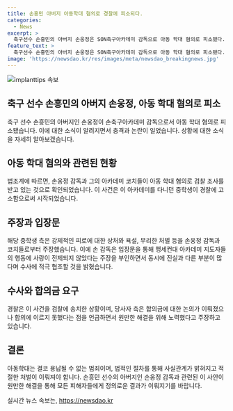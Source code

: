 ```yaml
---
title: 손흥민 아버지 아동학대 혐의로 경찰에 피소되다.
categories:
  - News
excerpt: >
  축구선수 손흥민의 아버지 손웅정은 SON축구아카데미 감독으로 아동 학대 혐의로 피소됐다. C군은 A 코치로부터 부상을 입은 후 B 코치로부터 욕설과 폭력을 당했다 주장했고, 합의금 요구 등 2차 가해로 판단 중이다. 손 감독은 사실관계를 왜곡하지 않고 수사에 적극 협조할 것이며, 아동들에 대한 사랑이 전제된 행동이 없었다고 주장했다. 이에 대한 수사가 아직 진행 중이다.
feature_text: >
  축구선수 손흥민의 아버지 손웅정은 SON축구아카데미 감독으로 아동 학대 혐의로 피소됐다. C군은 A 코치로부터 부상을 입은 후 B 코치로부터 욕설과 폭력을 당했다 주장했고, 합의금 요구 등 2차 가해로 판단 중이다. 손 감독은 사실관계를 왜곡하지 않고 수사에 적극 협조할 것이며, 아동들에 대한 사랑이 전제된 행동이 없었다고 주장했다. 이에 대한 수사가 아직 진행 중이다.
image: 'https://newsdao.kr/res/images/meta/newsdao_breakingnews.jpg'
---
```


<p><img src="https://newsdao.kr/res/images/meta/newsdao_breakingnews.jpg" alt="implanttips 속보" /></p>

<h2 data-ke-size="size26">축구 선수 손흥민의 아버지 손웅정, 아동 학대 혐의로 피소</h2>

<p data-ke-size="size16">축구 선수 손흥민의 아버지인 손웅정이 손축구아카데미 감독으로서 아동 학대 혐의로 피소됐습니다. 이에 대한 소식이 알려지면서 충격과 논란이 일었습니다. 상황에 대한 소식을 자세히 알아보겠습니다.</p>

<h2 data-ke-size="size26">아동 학대 혐의와 관련된 현황</h2>

<p data-ke-size="size16">법조계에 따르면, 손웅정 감독과 그의 아카데미 코치들이 아동 학대 혐의로 검찰 조사를 받고 있는 것으로 확인되었습니다. 이 사건은 이 아카데미를 다니던 중학생이 경찰에 고소함으로써 시작되었습니다.</p>

<h2 data-ke-size="size26">주장과 입장문</h2>

<p data-ke-size="size16">해당 중학생 측은 강제적인 피로에 대한 상처와 욕설, 무리한 처벌 등을 손웅정 감독과 코치들로부터 주장했습니다. 이에 손 감독은 입장문을 통해 맹세컨대 아카데미 지도자들의 행동에 사랑이 전제되지 않았다는 주장을 부인하면서 동시에 진실과 다른 부분이 많다며 수사에 적극 협조할 것을 밝혔습니다.</p>

<h2 data-ke-size="size26">수사와 합의금 요구</h2>

<p data-ke-size="size16">경찰은 이 사건을 검찰에 송치한 상황이며, 당사자 측은 합의금에 대한 논의가 이뤄졌으나 합의에 이르지 못했다는 점을 언급하면서 원만한 해결을 위해 노력했다고 주장하고 있습니다.</p>

<h2 data-ke-size="size26">결론</h2>

<p data-ke-size="size16">아동학대는 결코 용납될 수 없는 범죄이며, 법적인 절차를 통해 사실관계가 밝혀지고 적절한 처벌이 이뤄져야 합니다. 손흥민 선수의 아버지인 손웅정 감독과 관련된 이 사안이 원만한 해결을 통해 모든 피해자들에게 정의로운 결과가 이뤄지기를 바랍니다.</p>
실시간 뉴스 속보는, <a href="https://newsdao.kr" rel="dofollow">https://newsdao.kr</a>


